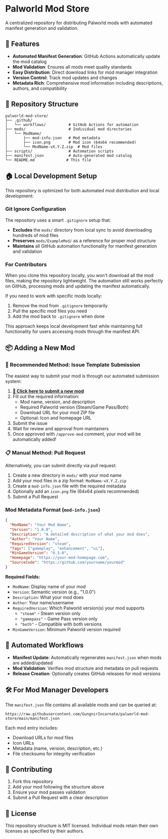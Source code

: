 # Palworld Mod Store

A centralized repository for distributing Palworld mods with automated manifest generation and validation.

## 🚀 Features

- **Automated Manifest Generation**: GitHub Actions automatically update the mod catalog
- **Mod Validation**: Ensures all mods meet quality standards
- **Easy Distribution**: Direct download links for mod manager integration
- **Version Control**: Track mod updates and changes
- **Metadata Rich**: Comprehensive mod information including descriptions, authors, and compatibility

## 📁 Repository Structure

```
palworld-mod-store/
├── .github/
│   └── workflows/          # GitHub Actions for automation
├── mods/                   # Individual mod directories
│   └── ModName/
│       ├── mod-info.json   # Mod metadata
│       ├── icon.png        # Mod icon (64x64 recommended)
│       └── ModName-vX.Y.Z.zip  # Mod files
├── scripts/                # Automation scripts
├── manifest.json           # Auto-generated mod catalog
└── README.md              # This file
```

## 🏠 Local Development Setup

This repository is optimized for both automated mod distribution and local development:

### Git Ignore Configuration
The repository uses a smart `.gitignore` setup that:
- **Excludes** the `mods/` directory from local sync to avoid downloading hundreds of mod files
- **Preserves** `mods/ExampleMod/` as a reference for proper mod structure
- **Maintains** all GitHub automation functionality for manifest generation and validation

### For Contributors
When you clone this repository locally, you won't download all the mod files, making the repository lightweight. The automation still works perfectly on GitHub, processing mods and updating the manifest automatically.

If you need to work with specific mods locally:
1. Remove the mod from `.gitignore` temporarily
2. Pull the specific mod files you need
3. Add the mod back to `.gitignore` when done

This approach keeps local development fast while maintaining full functionality for users accessing mods through the manifest API.

## 📦 Adding a New Mod

### 🎯 Recommended Method: Issue Template Submission

The easiest way to submit your mod is through our automated submission system:

1. **[📝 Click here to submit a new mod](../../issues/new?assignees=GungnirIncarnate&labels=mod-submission%2Cpending-review&template=mod-submission.yml&title=%5BMOD+SUBMISSION%5D+)**
2. Fill out the required information:
   - Mod name, version, and description
   - Required Palworld version (Steam/Game Pass/Both)
   - Download URL for your mod ZIP file
   - Optional: Icon and homepage URL
3. Submit the issue
4. Wait for review and approval from maintainers
5. Once approved with `/approve-mod` comment, your mod will be automatically added!

### 📋 Manual Method: Pull Request

Alternatively, you can submit directly via pull request:

1. Create a new directory in `mods/` with your mod name
2. Add your mod files in a zip format: `ModName-vX.Y.Z.zip`
3. Create a `mod-info.json` file with the required metadata
4. Optionally add an `icon.png` file (64x64 pixels recommended)
5. Submit a Pull Request

### Mod Metadata Format (`mod-info.json`)

```json
{
  "ModName": "Your Mod Name",
  "Version": "1.0.0",
  "Description": "A detailed description of what your mod does",
  "Author": "Your Name",
  "RequiredVersion": "steam",
  "Tags": ["gameplay", "enhancement", "ui"],
  "MinGameVersion": "0.3.0",
  "Homepage": "https://your-mod-homepage.com",
  "SourceCode": "https://github.com/yourname/yourmod"
}
```

**Required Fields:**
- `ModName`: Display name of your mod
- `Version`: Semantic version (e.g., "1.0.0")
- `Description`: What your mod does
- `Author`: Your name/username
- `RequiredVersion`: Which Palworld version(s) your mod supports
  - `"steam"` - Steam version only
  - `"gamepass"` - Game Pass version only
  - `"both"` - Compatible with both versions
- `MinGameVersion`: Minimum Palworld version required

## 🔄 Automated Workflows

- **Manifest Update**: Automatically regenerates `manifest.json` when mods are added/updated
- **Mod Validation**: Verifies mod structure and metadata on pull requests
- **Release Creation**: Optionally creates GitHub releases for mod versions

## 🛠 For Mod Manager Developers

The `manifest.json` file contains all available mods and can be queried at:
```
https://raw.githubusercontent.com/GungnirIncarnate/palworld-mod-store/main/manifest.json
```

Each mod entry includes:
- Download URLs for mod files
- Icon URLs
- Metadata (name, version, description, etc.)
- File checksums for integrity verification

## 📝 Contributing

1. Fork this repository
2. Add your mod following the structure above
3. Ensure your mod passes validation
4. Submit a Pull Request with a clear description

## 📄 License

This repository structure is MIT licensed. Individual mods retain their own licenses as specified by their authors.
